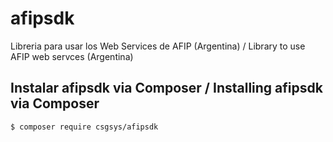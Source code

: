 # afipsdk
Libreria para usar los Web Services de AFIP (Argentina) / Library to use AFIP web servces (Argentina)

## Instalar afipsdk via Composer / Installing afipsdk via Composer

``` bash
$ composer require csgsys/afipsdk
```
